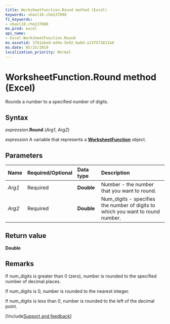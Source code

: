 ```yaml
---
title: WorksheetFunction.Round method (Excel)
keywords: vbaxl10.chm137088
f1_keywords:
- vbaxl10.chm137088
ms.prod: excel
api_name:
- Excel.WorksheetFunction.Round
ms.assetid: 37b1abed-ed4e-5e92-ba8d-a13f573813a0
ms.date: 05/25/2019
localization_priority: Normal
---
```



# WorksheetFunction.Round method (Excel)

Rounds a number to a specified number of digits.


## Syntax

_expression_.**Round** (_Arg1_, _Arg2_)

_expression_ A variable that represents a **[WorksheetFunction](Excel.WorksheetFunction.md)** object.


## Parameters

|Name|Required/Optional|Data type|Description|
|:-----|:-----|:-----|:-----|
| _Arg1_|Required| **Double**|Number - the number that you want to round.|
| _Arg2_|Required| **Double**|Num_digits - specifies the number of digits to which you want to round number.|

## Return value

**Double**


## Remarks

If num_digits is greater than 0 (zero), number is rounded to the specified number of decimal places.
    
If num_digits is 0, number is rounded to the nearest integer.
    
If num_digits is less than 0, number is rounded to the left of the decimal point.
    



[!include[Support and feedback](~/includes/feedback-boilerplate.md)]